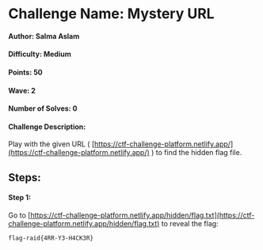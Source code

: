 # Challenge Name: Mystery URL

#### Author: Salma Aslam

#### Difficulty: Medium

#### Points: 50

#### Wave: 2

#### Number of Solves: 0

#### Challenge Description:
Play with the given URL ( [https://ctf-challenge-platform.netlify.app/](https://ctf-challenge-platform.netlify.app/) ) to find the hidden flag file.

## Steps:
#### Step 1:
Go to [https://ctf-challenge-platform.netlify.app/hidden/flag.txt](https://ctf-challenge-platform.netlify.app/hidden/flag.txt) to reveal the flag:
```
flag-raid{4RR-Y3-H4CK3R}
```
